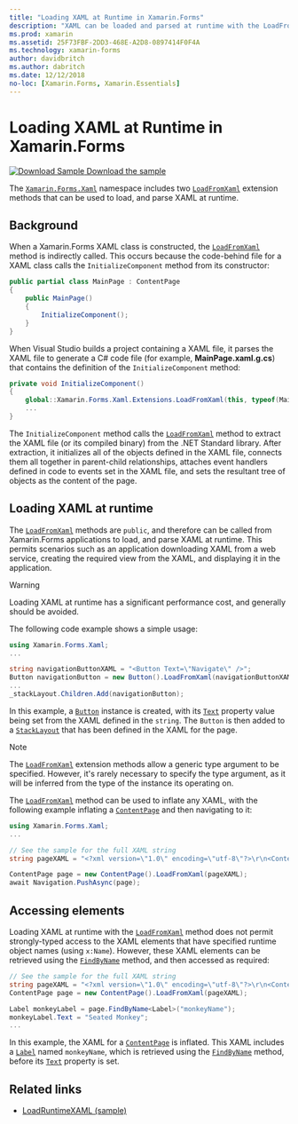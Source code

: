 ```yaml
---
title: "Loading XAML at Runtime in Xamarin.Forms"
description: "XAML can be loaded and parsed at runtime with the LoadFromXaml extension methods."
ms.prod: xamarin
ms.assetid: 25F73FBF-2DD3-468E-A2D8-0897414F0F4A
ms.technology: xamarin-forms
author: davidbritch
ms.author: dabritch
ms.date: 12/12/2018
no-loc: [Xamarin.Forms, Xamarin.Essentials]
---
```


# Loading XAML at Runtime in Xamarin.Forms

[![Download Sample](~/media/shared/download.png) Download the sample](/samples/xamarin/xamarin-forms-samples/xaml-loadruntimexaml)

The [`Xamarin.Forms.Xaml`](xref:Xamarin.Forms.Xaml) namespace includes two [`LoadFromXaml`](xref:Xamarin.Forms.Xaml.Extensions.LoadFromXaml*) extension methods that can be used to load, and parse XAML at runtime.

## Background

When a Xamarin.Forms XAML class is constructed, the [`LoadFromXaml`](xref:Xamarin.Forms.Xaml.Extensions.LoadFromXaml*) method is indirectly called. This occurs because the code-behind file for a XAML class calls the `InitializeComponent` method from its constructor:

```csharp
public partial class MainPage : ContentPage
{
    public MainPage()
    {
        InitializeComponent();
    }
}
```

When Visual Studio builds a project containing a XAML file, it parses the XAML file to generate a C# code file (for example, **MainPage.xaml.g.cs**) that contains the definition of the `InitializeComponent` method:

```csharp
private void InitializeComponent()
{
    global::Xamarin.Forms.Xaml.Extensions.LoadFromXaml(this, typeof(MainPage));
    ...
}
```

The `InitializeComponent` method calls the [`LoadFromXaml`](xref:Xamarin.Forms.Xaml.Extensions.LoadFromXaml*) method to extract the XAML file (or its compiled binary) from the .NET Standard library. After extraction, it initializes all of the objects defined in the XAML file, connects them all together in parent-child relationships, attaches event handlers defined in code to events set in the XAML file, and sets the resultant tree of objects as the content of the page.

## Loading XAML at runtime

The [`LoadFromXaml`](xref:Xamarin.Forms.Xaml.Extensions.LoadFromXaml*) methods are `public`, and therefore can be called from Xamarin.Forms applications to load, and parse XAML at runtime. This permits scenarios such as an application downloading XAML from a web service, creating the required view from the XAML, and displaying it in the application.

> [!WARNING]
> Loading XAML at runtime has a significant performance cost, and generally should be avoided.

The following code example shows a simple usage:

```csharp
using Xamarin.Forms.Xaml;
...

string navigationButtonXAML = "<Button Text=\"Navigate\" />";
Button navigationButton = new Button().LoadFromXaml(navigationButtonXAML);
...
_stackLayout.Children.Add(navigationButton);
```

In this example, a [`Button`](xref:Xamarin.Forms.Button) instance is created, with its [`Text`](xref:Xamarin.Forms.Button.Text) property value being set from the XAML defined in the `string`. The `Button` is then added to a [`StackLayout`](xref:Xamarin.Forms.StackLayout) that has been defined in the XAML for the page.

> [!NOTE]
> The [`LoadFromXaml`](xref:Xamarin.Forms.Xaml.Extensions.LoadFromXaml*) extension methods allow a generic type argument to be specified. However, it's rarely necessary to specify the type argument, as it will be inferred from the type of the instance its operating on.

The [`LoadFromXaml`](xref:Xamarin.Forms.Xaml.Extensions.LoadFromXaml*) method can be used to inflate any XAML, with the following example inflating a [`ContentPage`](xref:Xamarin.Forms.ContentPage) and then navigating to it:

```csharp
using Xamarin.Forms.Xaml;
...

// See the sample for the full XAML string
string pageXAML = "<?xml version=\"1.0\" encoding=\"utf-8\"?>\r\n<ContentPage xmlns=\"http://xamarin.com/schemas/2014/forms\"\nxmlns:x=\"http://schemas.microsoft.com/winfx/2009/xaml\"\nx:Class=\"LoadRuntimeXAML.CatalogItemsPage\"\nTitle=\"Catalog Items\">\n</ContentPage>";

ContentPage page = new ContentPage().LoadFromXaml(pageXAML);
await Navigation.PushAsync(page);
```

## Accessing elements

Loading XAML at runtime with the [`LoadFromXaml`](xref:Xamarin.Forms.Xaml.Extensions.LoadFromXaml*) method does not permit strongly-typed access to the XAML elements that have specified runtime object names (using `x:Name`). However, these XAML elements can be retrieved using the [`FindByName`](xref:Xamarin.Forms.NameScopeExtensions.FindByName*) method, and then accessed as required:

```csharp
// See the sample for the full XAML string
string pageXAML = "<?xml version=\"1.0\" encoding=\"utf-8\"?>\r\n<ContentPage xmlns=\"http://xamarin.com/schemas/2014/forms\"\nxmlns:x=\"http://schemas.microsoft.com/winfx/2009/xaml\"\nx:Class=\"LoadRuntimeXAML.CatalogItemsPage\"\nTitle=\"Catalog Items\">\n<StackLayout>\n<Label x:Name=\"monkeyName\"\n />\n</StackLayout>\n</ContentPage>";
ContentPage page = new ContentPage().LoadFromXaml(pageXAML);

Label monkeyLabel = page.FindByName<Label>("monkeyName");
monkeyLabel.Text = "Seated Monkey";
...
```

In this example, the XAML for a [`ContentPage`](xref:Xamarin.Forms.ContentPage) is inflated. This XAML includes a [`Label`](xref:Xamarin.Forms.Label) named `monkeyName`, which is retrieved using the [`FindByName`](xref:Xamarin.Forms.NameScopeExtensions.FindByName*) method, before its [`Text`](xref:Xamarin.Forms.Label.Text) property is set.

## Related links

- [LoadRuntimeXAML (sample)](/samples/xamarin/xamarin-forms-samples/xaml-loadruntimexaml)
